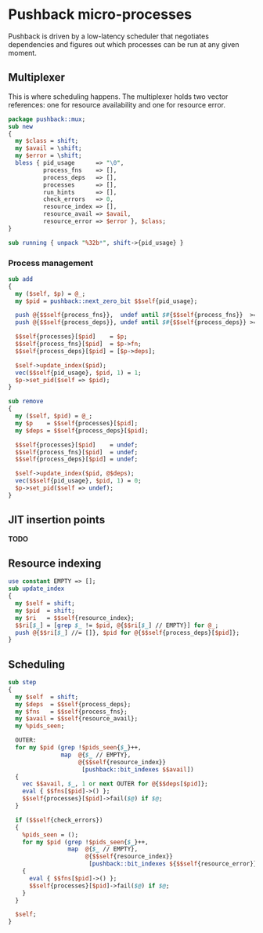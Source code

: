 # Pushback micro-processes
Pushback is driven by a low-latency scheduler that negotiates dependencies and
figures out which processes can be run at any given moment.


## Multiplexer
This is where scheduling happens. The multiplexer holds two vector references:
one for resource availability and one for resource error.

```perl
package pushback::mux;
sub new
{
  my $class = shift;
  my $avail = \shift;
  my $error = \shift;
  bless { pid_usage      => "\0",
          process_fns    => [],
          process_deps   => [],
          processes      => [],
          run_hints      => [],
          check_errors   => 0,
          resource_index => [],
          resource_avail => $avail,
          resource_error => $error }, $class;
}

sub running { unpack "%32b*", shift->{pid_usage} }
```


### Process management
```perl
sub add
{
  my ($self, $p) = @_;
  my $pid = pushback::next_zero_bit $$self{pid_usage};

  push @{$$self{process_fns}},  undef until $#{$$self{process_fns}}  >= $pid;
  push @{$$self{process_deps}}, undef until $#{$$self{process_deps}} >= $pid;

  $$self{processes}[$pid]    = $p;
  $$self{process_fns}[$pid]  = $p->fn;
  $$self{process_deps}[$pid] = [$p->deps];

  $self->update_index($pid);
  vec($$self{pid_usage}, $pid, 1) = 1;
  $p->set_pid($self => $pid);
}

sub remove
{
  my ($self, $pid) = @_;
  my $p    = $$self{processes}[$pid];
  my $deps = $$self{process_deps}[$pid];

  $$self{processes}[$pid]    = undef;
  $$self{process_fns}[$pid]  = undef;
  $$self{process_deps}[$pid] = undef;

  $self->update_index($pid, @$deps);
  vec($$self{pid_usage}, $pid, 1) = 0;
  $p->set_pid($self => undef);
}
```


## JIT insertion points
**TODO**


## Resource indexing
```perl
use constant EMPTY => [];
sub update_index
{
  my $self = shift;
  my $pid  = shift;
  my $ri   = $$self{resource_index};
  $$ri[$_] = [grep $_ != $pid, @{$$ri[$_] // EMPTY}] for @_;
  push @{$$ri[$_] //= []}, $pid for @{$$self{process_deps}[$pid]};
}
```


## Scheduling
```perl
sub step
{
  my $self  = shift;
  my $deps  = $$self{process_deps};
  my $fns   = $$self{process_fns};
  my $avail = $$self{resource_avail};
  my %pids_seen;

  OUTER:
  for my $pid (grep !$pids_seen{$_}++,
               map  @{$_ // EMPTY},
                    @{$$self{resource_index}}
                     [pushback::bit_indexes $$avail])
  {
    vec $$avail, $_, 1 or next OUTER for @{$$deps[$pid]};
    eval { $$fns[$pid]->() };
    $$self{processes}[$pid]->fail($@) if $@;
  }

  if ($$self{check_errors})
  {
    %pids_seen = ();
    for my $pid (grep !$pids_seen{$_}++,
                 map  @{$_ // EMPTY},
                      @{$$self{resource_index}}
                       [pushback::bit_indexes ${$$self{resource_error}}])
    {
      eval { $$fns[$pid]->() };
      $$self{processes}[$pid]->fail($@) if $@;
    }
  }

  $self;
}
```
